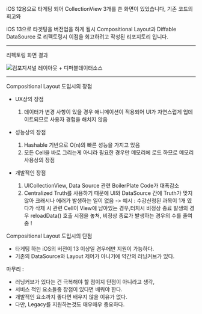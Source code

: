 

iOS 12용으로 타게팅 되어 CollectionView 3개를 쓴 화면이 있었습니다, 기존 코드의 회고와 

iOS 13으로 타겟팅을 버전업을 하게 될시 Compositional Layout과 Diffable DataSource 로 리펙토링시 이점을 회고하려고 작성된 리포지토리 입니다.


---
리펙토링 화면 결과 


![컴포지셔널 레이아웃 + 디퍼블데이터소스](https://drive.google.com/uc?export=download&id=1ksFZKCdsTO0Iz9Yxi_wK7pQj9G-LYN_E)

---

Compositional Layout 도입시의 장점

- UX상의 장점  
    1. 데이터가 변경 사항이 있을 경우 애니메이션이 적용되어 UI가 자연스럽게 업데이트되므로 사용자 경험을 해치지 않음

- 성능상의 장점 
    1. Hashable 기반으로 O(n)의 빠른 성능을 가지고 있음
    2. 모든 Cell을 바로 그리는게 아니라 필요한 경우만 메모리에 로드 하므로 메모리 사용상의 장점

- 개발적인 장점
    1. UICollectionView, Data Source 관련 BoilerPlate Code가 대폭감소
    2. Centralized Truth를 사용하기 때문에 UI와 DataSource 간에 Truth가 맞지 않아 크래시나 에러가 발생하는 일이 없음
       -> 예시 : 수강신청된 과목이 1개 였다가 삭제 시 관련 Cell이 View에 남아있는 경우,터치시 비정상 종료 발생의 경우  reloadData() 호출 시점을 놓쳐, 비정상 종료가 발생하는 경우의 수를 줄여줌 !


Compositional Layout 도입시의 단점

- 타게팅 하는 iOS의 버전이 13 이상일 경우에만 지원이 가능하다.
- 기존의 DataSource와 Layout 제어가 아니기에 약간의 러닝커브가 있다.

마무리 : 

- 러닝커브가 있다는 건 극복해야 할 점이지 단점이 아니라고 생각, 
- 서비스 적인 요소들중 장점이 있다면 배워야 한다. 
- 개발적인 요소까지 좋다면 배우지 않을 이유가 없다.
- 다만, Legacy를 지원하는것도 매우매우 중요하다.
